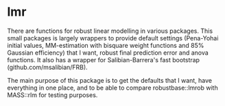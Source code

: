 # lmr  #

There are functions for robust linear modelling in various packages.
This small packages is largely wrappers to provide default settings
(Pena-Yohai initial values, MM-estimation with bisquare weight
functions and 85% Gaussian efficiency) that I want,
robust final prediction error and anova functions. It also has a
wrapper for Salibian-Barrera's fast bootstrap (github.com/msalibian/FRB).

The main purpose of this package is to get the defaults that I want,
have everything in one place, and to be able to compare robustbase::lmrob
with MASS::rlm for testing purposes.

